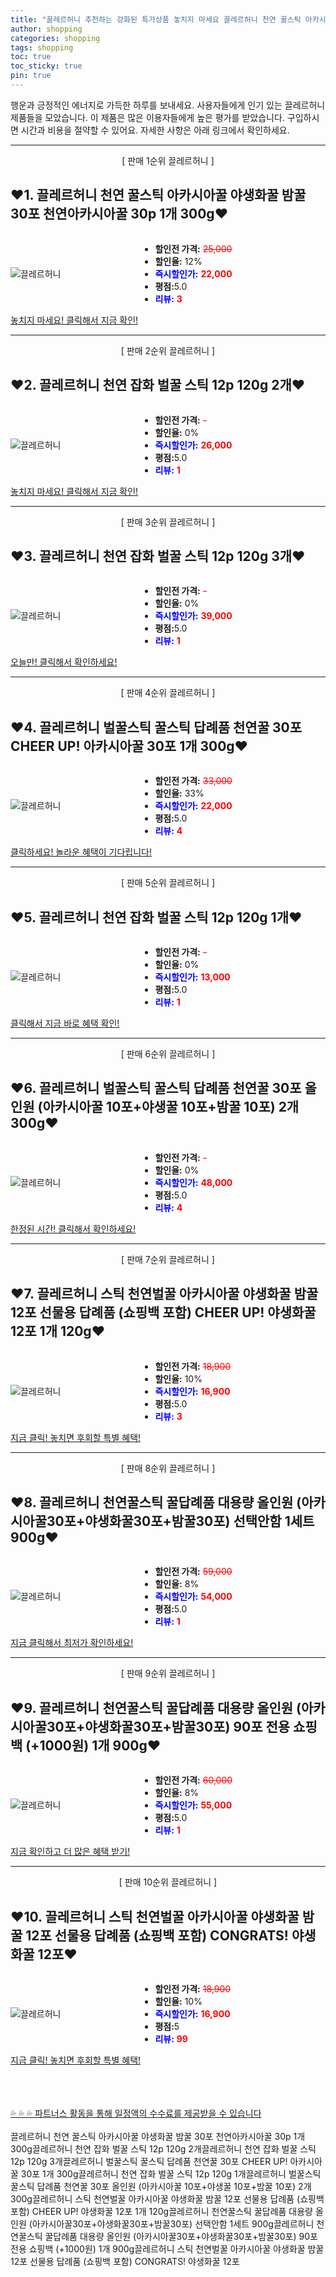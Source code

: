 ```yaml
---
title: "끌레르허니 추천하는 강화된 특가상품 놓치지 마세요 끌레르허니 천연 꿀스틱 아카시아꿀 야생화꿀"
author: shopping
categories: shopping
tags: shopping
toc: true
toc_sticky: true
pin: true
---
```

행운과 긍정적인 에너지로 가득한 하루를 보내세요. 사용자들에게 인기 있는 끌레르허니 제품들을 모았습니다. 이 제품은 많은 이용자들에게 높은 평가를 받았습니다. 구입하시면 시간과 비용을 절약할 수 있어요. 자세한 사항은 아래 링크에서 확인하세요.

---
<p class="toplist" style="margin: 0 auto; display: block; width: fit-content;">[ 판매 1순위 끌레르허니 ]</p>

<h2><strong>❤️1. 끌레르허니 천연 꿀스틱 아카시아꿀 야생화꿀 밤꿀 30포 천연아카시아꿀 30p 1개 300g❤️</strong></h2>

<div style="display: flex; align-items: center;">
    <div style="flex: 0.4;">
        <img src="https://thumbnail7.coupangcdn.com/thumbnails/remote/230x230ex/image/vendor_inventory/267e/e774dd8487c276330c8b5f6218174839798ceb91b7d1cdff8376ba62cf76.png" alt="끌레르허니" style="max-width: 100%;">
    </div>
    <div style="flex: 0.6; margin-left: 10px;">
        <ul>
            <li><strong>할인전 가격:</strong> <del style="color: red;">25,000</del></li>
            <li><strong>할인율:</strong> 12%</li>
            <li><span style='color:blue'><strong>즉시할인가:</strong></span> <span style='color:red'><strong>22,000</strong></span></li>
            <li><strong>평점:</strong>5.0</li>
            <li><span style='color:blue'><strong>리뷰:</strong></span> <span style='color:red'><strong>3</strong></span></li>
        </ul>
    </div>
</div>
<div class="center">
    <a href="https://selin100587.github.io?lptag=AF9450613&subid=githubio&pageKey=7304448557&traceid=V0-153&itemId=22230290852&vendorItemId=89276191576" class="myButton">
        놓치지 마세요! 클릭해서 지금 확인!
    </a>
</div>


---
<p class="toplist" style="margin: 0 auto; display: block; width: fit-content;">[ 판매 2순위 끌레르허니 ]</p>

<h2><strong>❤️2. 끌레르허니 천연 잡화 벌꿀 스틱 12p 120g 2개❤️</strong></h2>

<div style="display: flex; align-items: center;">
    <div style="flex: 0.4;">
        <img src="https://thumbnail6.coupangcdn.com/thumbnails/remote/230x230ex/image/retail/images/f8316b31-5c01-4e06-a5f1-cd439968974a196104707463544721.png" alt="끌레르허니" style="max-width: 100%;">
    </div>
    <div style="flex: 0.6; margin-left: 10px;">
        <ul>
            <li><strong>할인전 가격:</strong> <del style="color: red;">-</del></li>
            <li><strong>할인율:</strong> 0%</li>
            <li><span style='color:blue'><strong>즉시할인가:</strong></span> <span style='color:red'><strong>26,000</strong></span></li>
            <li><strong>평점:</strong>5.0</li>
            <li><span style='color:blue'><strong>리뷰:</strong></span> <span style='color:red'><strong>1</strong></span></li>
        </ul>
    </div>
</div>
<div class="center">
    <a href="https://selin100587.github.io?lptag=AF9450613&subid=githubio&pageKey=7476445635&traceid=V0-153&itemId=19611089441&vendorItemId=86718052849" class="myButton">
        놓치지 마세요! 클릭해서 지금 확인!
    </a>
</div>


---
<p class="toplist" style="margin: 0 auto; display: block; width: fit-content;">[ 판매 3순위 끌레르허니 ]</p>

<h2><strong>❤️3. 끌레르허니 천연 잡화 벌꿀 스틱 12p 120g 3개❤️</strong></h2>

<div style="display: flex; align-items: center;">
    <div style="flex: 0.4;">
        <img src="https://thumbnail10.coupangcdn.com/thumbnails/remote/230x230ex/image/retail/images/1d71dd1c-d28d-49ef-bcbf-aa438a67a4df7462675209806644102.png" alt="끌레르허니" style="max-width: 100%;">
    </div>
    <div style="flex: 0.6; margin-left: 10px;">
        <ul>
            <li><strong>할인전 가격:</strong> <del style="color: red;">-</del></li>
            <li><strong>할인율:</strong> 0%</li>
            <li><span style='color:blue'><strong>즉시할인가:</strong></span> <span style='color:red'><strong>39,000</strong></span></li>
            <li><strong>평점:</strong>5.0</li>
            <li><span style='color:blue'><strong>리뷰:</strong></span> <span style='color:red'><strong>1</strong></span></li>
        </ul>
    </div>
</div>
<div class="center">
    <a href="https://selin100587.github.io?lptag=AF9450613&subid=githubio&pageKey=7476445635&traceid=V0-153&itemId=19611089592&vendorItemId=86718053027" class="myButton">
        오늘만! 클릭해서 확인하세요!
    </a>
</div>


---
<p class="toplist" style="margin: 0 auto; display: block; width: fit-content;">[ 판매 4순위 끌레르허니 ]</p>

<h2><strong>❤️4. 끌레르허니 벌꿀스틱 꿀스틱 답례품 천연꿀 30포 CHEER UP! 아카시아꿀 30포 1개 300g❤️</strong></h2>

<div style="display: flex; align-items: center;">
    <div style="flex: 0.4;">
        <img src="https://thumbnail7.coupangcdn.com/thumbnails/remote/230x230ex/image/vendor_inventory/481e/08c24cdba6555bebafd336030de57b2111eae0fda6726a4bfdbc4d01dacb.png" alt="끌레르허니" style="max-width: 100%;">
    </div>
    <div style="flex: 0.6; margin-left: 10px;">
        <ul>
            <li><strong>할인전 가격:</strong> <del style="color: red;">33,000</del></li>
            <li><strong>할인율:</strong> 33%</li>
            <li><span style='color:blue'><strong>즉시할인가:</strong></span> <span style='color:red'><strong>22,000</strong></span></li>
            <li><strong>평점:</strong>5.0</li>
            <li><span style='color:blue'><strong>리뷰:</strong></span> <span style='color:red'><strong>4</strong></span></li>
        </ul>
    </div>
</div>
<div class="center">
    <a href="https://selin100587.github.io?lptag=AF9450613&subid=githubio&pageKey=8246485645&traceid=V0-153&itemId=18698990045&vendorItemId=80950897071" class="myButton">
        클릭하세요! 놀라운 혜택이 기다립니다!
    </a>
</div>


---
<p class="toplist" style="margin: 0 auto; display: block; width: fit-content;">[ 판매 5순위 끌레르허니 ]</p>

<h2><strong>❤️5. 끌레르허니 천연 잡화 벌꿀 스틱 12p 120g 1개❤️</strong></h2>

<div style="display: flex; align-items: center;">
    <div style="flex: 0.4;">
        <img src="https://thumbnail6.coupangcdn.com/thumbnails/remote/230x230ex/image/retail/images/2023/07/19/17/1/af16f6e2-b5d1-4a01-8ad5-dc28e67aa0e9.jpg" alt="끌레르허니" style="max-width: 100%;">
    </div>
    <div style="flex: 0.6; margin-left: 10px;">
        <ul>
            <li><strong>할인전 가격:</strong> <del style="color: red;">-</del></li>
            <li><strong>할인율:</strong> 0%</li>
            <li><span style='color:blue'><strong>즉시할인가:</strong></span> <span style='color:red'><strong>13,000</strong></span></li>
            <li><strong>평점:</strong>5.0</li>
            <li><span style='color:blue'><strong>리뷰:</strong></span> <span style='color:red'><strong>1</strong></span></li>
        </ul>
    </div>
</div>
<div class="center">
    <a href="https://selin100587.github.io?lptag=AF9450613&subid=githubio&pageKey=7476445635&traceid=V0-153&itemId=19519470601&vendorItemId=86628134500" class="myButton">
        클릭해서 지금 바로 혜택 확인!
    </a>
</div>


---
<p class="toplist" style="margin: 0 auto; display: block; width: fit-content;">[ 판매 6순위 끌레르허니 ]</p>

<h2><strong>❤️6. 끌레르허니 벌꿀스틱 꿀스틱 답례품 천연꿀 30포 올인원 (아카시아꿀 10포+야생꿀 10포+밤꿀 10포) 2개 300g❤️</strong></h2>

<div style="display: flex; align-items: center;">
    <div style="flex: 0.4;">
        <img src="https://thumbnail7.coupangcdn.com/thumbnails/remote/230x230ex/image/vendor_inventory/481e/08c24cdba6555bebafd336030de57b2111eae0fda6726a4bfdbc4d01dacb.png" alt="끌레르허니" style="max-width: 100%;">
    </div>
    <div style="flex: 0.6; margin-left: 10px;">
        <ul>
            <li><strong>할인전 가격:</strong> <del style="color: red;">-</del></li>
            <li><strong>할인율:</strong> 0%</li>
            <li><span style='color:blue'><strong>즉시할인가:</strong></span> <span style='color:red'><strong>48,000</strong></span></li>
            <li><strong>평점:</strong>5.0</li>
            <li><span style='color:blue'><strong>리뷰:</strong></span> <span style='color:red'><strong>4</strong></span></li>
        </ul>
    </div>
</div>
<div class="center">
    <a href="https://selin100587.github.io?lptag=AF9450613&subid=githubio&pageKey=8246485645&traceid=V0-153&itemId=13699459941&vendorItemId=80950897086" class="myButton">
        한정된 시간! 클릭해서 확인하세요!
    </a>
</div>


---
<p class="toplist" style="margin: 0 auto; display: block; width: fit-content;">[ 판매 7순위 끌레르허니 ]</p>

<h2><strong>❤️7. 끌레르허니 스틱 천연벌꿀 아카시아꿀 야생화꿀 밤꿀 12포 선물용 답례품 (쇼핑백 포함) CHEER UP! 야생화꿀 12포 1개 120g❤️</strong></h2>

<div style="display: flex; align-items: center;">
    <div style="flex: 0.4;">
        <img src="https://thumbnail8.coupangcdn.com/thumbnails/remote/230x230ex/image/vendor_inventory/3d7f/9c0cf83fca0e3c0548dbc787960d7bd004c43678397f9b4a5b6bdf905f19.jpg" alt="끌레르허니" style="max-width: 100%;">
    </div>
    <div style="flex: 0.6; margin-left: 10px;">
        <ul>
            <li><strong>할인전 가격:</strong> <del style="color: red;">18,900</del></li>
            <li><strong>할인율:</strong> 10%</li>
            <li><span style='color:blue'><strong>즉시할인가:</strong></span> <span style='color:red'><strong>16,900</strong></span></li>
            <li><strong>평점:</strong>5.0</li>
            <li><span style='color:blue'><strong>리뷰:</strong></span> <span style='color:red'><strong>3</strong></span></li>
        </ul>
    </div>
</div>
<div class="center">
    <a href="https://selin100587.github.io?lptag=AF9450613&subid=githubio&pageKey=8244586323&traceid=V0-153&itemId=18698949755&vendorItemId=85832615340" class="myButton">
        지금 클릭! 놓치면 후회할 특별 혜택!
    </a>
</div>


---
<p class="toplist" style="margin: 0 auto; display: block; width: fit-content;">[ 판매 8순위 끌레르허니 ]</p>

<h2><strong>❤️8. 끌레르허니 천연꿀스틱 꿀답례품 대용량 올인원 (아카시아꿀30포+야생화꿀30포+밤꿀30포) 선택안함 1세트 900g❤️</strong></h2>

<div style="display: flex; align-items: center;">
    <div style="flex: 0.4;">
        <img src="https://thumbnail7.coupangcdn.com/thumbnails/remote/230x230ex/image/vendor_inventory/4140/6cf59c2110ea276d3c6c29d94e7332862f6e85eb96aea2dce651eed6b651.png" alt="끌레르허니" style="max-width: 100%;">
    </div>
    <div style="flex: 0.6; margin-left: 10px;">
        <ul>
            <li><strong>할인전 가격:</strong> <del style="color: red;">59,000</del></li>
            <li><strong>할인율:</strong> 8%</li>
            <li><span style='color:blue'><strong>즉시할인가:</strong></span> <span style='color:red'><strong>54,000</strong></span></li>
            <li><strong>평점:</strong>5.0</li>
            <li><span style='color:blue'><strong>리뷰:</strong></span> <span style='color:red'><strong>1</strong></span></li>
        </ul>
    </div>
</div>
<div class="center">
    <a href="https://selin100587.github.io?lptag=AF9450613&subid=githubio&pageKey=8245779105&traceid=V0-153&itemId=13566973503&vendorItemId=80820443906" class="myButton">
        지금 클릭해서 최저가 확인하세요!
    </a>
</div>


---
<p class="toplist" style="margin: 0 auto; display: block; width: fit-content;">[ 판매 9순위 끌레르허니 ]</p>

<h2><strong>❤️9. 끌레르허니 천연꿀스틱 꿀답례품 대용량 올인원 (아카시아꿀30포+야생화꿀30포+밤꿀30포) 90포 전용 쇼핑백 (+1000원) 1개 900g❤️</strong></h2>

<div style="display: flex; align-items: center;">
    <div style="flex: 0.4;">
        <img src="https://thumbnail7.coupangcdn.com/thumbnails/remote/230x230ex/image/vendor_inventory/4140/6cf59c2110ea276d3c6c29d94e7332862f6e85eb96aea2dce651eed6b651.png" alt="끌레르허니" style="max-width: 100%;">
    </div>
    <div style="flex: 0.6; margin-left: 10px;">
        <ul>
            <li><strong>할인전 가격:</strong> <del style="color: red;">60,000</del></li>
            <li><strong>할인율:</strong> 8%</li>
            <li><span style='color:blue'><strong>즉시할인가:</strong></span> <span style='color:red'><strong>55,000</strong></span></li>
            <li><strong>평점:</strong>5.0</li>
            <li><span style='color:blue'><strong>리뷰:</strong></span> <span style='color:red'><strong>1</strong></span></li>
        </ul>
    </div>
</div>
<div class="center">
    <a href="https://selin100587.github.io?lptag=AF9450613&subid=githubio&pageKey=8245779105&traceid=V0-153&itemId=13566973516&vendorItemId=80820443945" class="myButton">
        지금 확인하고 더 많은 혜택 받기!
    </a>
</div>


---
<p class="toplist" style="margin: 0 auto; display: block; width: fit-content;">[ 판매 10순위 끌레르허니 ]</p>

<h2><strong>❤️10. 끌레르허니 스틱 천연벌꿀 아카시아꿀 야생화꿀 밤꿀 12포 선물용 답례품 (쇼핑백 포함) CONGRATS! 야생화꿀 12포❤️</strong></h2>

<div style="display: flex; align-items: center;">
    <div style="flex: 0.4;">
        <img src="https://thumbnail8.coupangcdn.com/thumbnails/remote/230x230ex/image/vendor_inventory/3d7f/9c0cf83fca0e3c0548dbc787960d7bd004c43678397f9b4a5b6bdf905f19.jpg" alt="끌레르허니" style="max-width: 100%;">
    </div>
    <div style="flex: 0.6; margin-left: 10px;">
        <ul>
            <li><strong>할인전 가격:</strong> <del style="color: red;">18,900</del></li>
            <li><strong>할인율:</strong> 10%</li>
            <li><span style='color:blue'><strong>즉시할인가:</strong></span> <span style='color:red'><strong>16,900</strong></span></li>
            <li><strong>평점:</strong>5</li>
            <li><span style='color:blue'><strong>리뷰:</strong></span> <span style='color:red'><strong>99</strong></span></li>
        </ul>
    </div>
</div>
<div class="center">
    <a href="https://selin100587.github.io?lptag=AF9450613&subid=githubio&pageKey=6382489102&traceid=V0-153&itemId=18698949757&vendorItemId=85832615349" class="myButton">
        지금 클릭! 놓치면 후회할 특별 혜택!
    </a>
</div>

<br><br><br>[💦 💦 💦 파트너스 활동을 통해 일정액의 수수료를 제공받을 수 있습니다](https://link.coupang.com/a/bcpT2c)<br><br>끌레르허니 천연 꿀스틱 아카시아꿀 야생화꿀 밤꿀 30포 천연아카시아꿀 30p 1개 300g끌레르허니 천연 잡화 벌꿀 스틱 12p 120g 2개끌레르허니 천연 잡화 벌꿀 스틱 12p 120g 3개끌레르허니 벌꿀스틱 꿀스틱 답례품 천연꿀 30포 CHEER UP! 아카시아꿀 30포 1개 300g끌레르허니 천연 잡화 벌꿀 스틱 12p 120g 1개끌레르허니 벌꿀스틱 꿀스틱 답례품 천연꿀 30포 올인원 (아카시아꿀 10포+야생꿀 10포+밤꿀 10포) 2개 300g끌레르허니 스틱 천연벌꿀 아카시아꿀 야생화꿀 밤꿀 12포 선물용 답례품 (쇼핑백 포함) CHEER UP! 야생화꿀 12포 1개 120g끌레르허니 천연꿀스틱 꿀답례품 대용량 올인원 (아카시아꿀30포+야생화꿀30포+밤꿀30포) 선택안함 1세트 900g끌레르허니 천연꿀스틱 꿀답례품 대용량 올인원 (아카시아꿀30포+야생화꿀30포+밤꿀30포) 90포 전용 쇼핑백 (+1000원) 1개 900g끌레르허니 스틱 천연벌꿀 아카시아꿀 야생화꿀 밤꿀 12포 선물용 답례품 (쇼핑백 포함) CONGRATS! 야생화꿀 12포